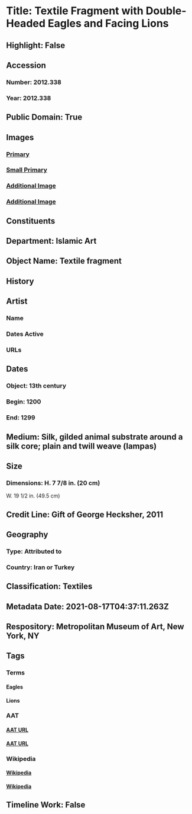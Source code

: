 # Title: Textile Fragment with Double-Headed Eagles and Facing Lions
## Highlight: False
## Accession
### Number: 2012.338
### Year: 2012.338
## Public Domain: True
## Images
### [Primary](https://images.metmuseum.org/CRDImages/is/original/DP363399.jpg)
### [Small Primary](https://images.metmuseum.org/CRDImages/is/web-large/DP363399.jpg)
### [Additional Image](https://images.metmuseum.org/CRDImages/is/original/TR_536_2_2011_Strm1.jpg)
### [Additional Image](https://images.metmuseum.org/CRDImages/is/original/DP353103.jpg)
## Constituents
## Department: Islamic Art
## Object Name: Textile fragment
## History
## Artist
### Name
### Dates Active
### URLs
## Dates
### Object: 13th century
### Begin: 1200
### End: 1299
## Medium: Silk, gilded animal substrate around a silk core; plain and twill weave (lampas)
## Size
### Dimensions: H. 7 7/8 in. (20 cm)
W. 19 1/2 in. (49.5 cm)
## Credit Line: Gift of George Hecksher, 2011
## Geography
### Type: Attributed to
### Country: Iran or Turkey
## Classification: Textiles
## Metadata Date: 2021-08-17T04:37:11.263Z
## Respository: Metropolitan Museum of Art, New York, NY
## Tags
### Terms
#### Eagles
#### Lions
### AAT
#### [AAT URL](http://vocab.getty.edu/page/aat/300250049)
#### [AAT URL](http://vocab.getty.edu/page/aat/300310388)
### Wikipedia
#### [Wikipedia]()
#### [Wikipedia]()
## Timeline Work: False